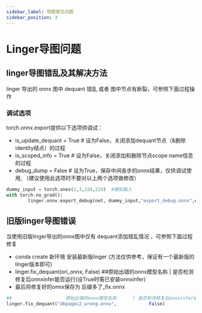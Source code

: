 ```yaml
---
sidebar_label: 导图常见问题  
sidebar_position: 3  
---
```


# Linger导图问题

## linger导图错乱及其解决方法
linger 导出的 onnx 图中 dequant 错乱 或者 图中节点有断裂，可参照下面过程操作

### 调试选项
torch.onnx.export提供以下选项供调试：
-   is_update_dequant = True      # 设为False，关闭添加dequant节点（&删除identity结点）的过程  
-   is_scoped_info    = True      # 设为False，关闭添加和删除节点scope name信息的过程  
-   debug_dump        = False     # 设为True，保存中间各步的onnx结果，仅供调试使用, （建议使用此选项时不要对以上两个选项做修改）


```python
dummy_input = torch.ones(1,3,224,224)  #模拟输入
with torch.no_grad():
        linger.onnx.export_debug(net, dummy_input,"export_debug.onnx",export_params=True,opset_version=12,operator_export_type=torch.onnx.OperatorExportTypes.ONNX_ATEN_FALLBACK,is_update_dequant = False,is_scoped_info=False,debug_dump=False)
```

## 旧版linger导图错误
当使用旧版linger导出的onnx图中仅有 dequant添加错乱情况 ，可参照下面过程修复

- conda create 新环境 安装最新版linger (方法仅供参考，保证有一个最新版的linger版本即可)
- linger.fix_dequant(ori_onnx, False)   ##原始出错的onnx模型名称 | 是否检测修复后onnxinfer能否运行(设True时需已安装onnxinfer)
- 最后将修复好的onnx保存为 后缀多了_fix.onnx

```python
##                    原始出错的onnx模型名称      | 是否检测修复后onnxinfer能否运行
linger.fix_dequant("dbpagec2_wrong.onnx",            False)
```